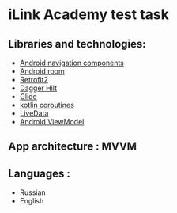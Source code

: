 # iLink Academy test task

## Libraries and technologies:

- [Android navigation components](https://developer.android.com/guide/navigation/navigation-getting-started)
- [Android room](https://developer.android.com/training/data-storage/room)
- [Retrofit2](https://square.github.io/retrofit/)
- [Dagger Hilt](https://dagger.dev/hilt/)
- [Glide](https://bumptech.github.io/glide/)
- [kotlin coroutines](https://kotlinlang.org/docs/coroutines-basics.html)
- [LiveData](https://developer.android.com/topic/libraries/architecture/livedata)
- [Android ViewModel](https://developer.android.com/topic/libraries/architecture/viewmodel-savedstate)

## App architecture : MVVM

## Languages :

- Russian
- English